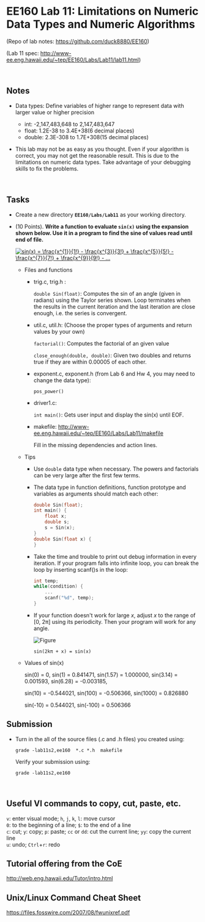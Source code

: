 # EE160 Lab 11: Limitations on Numeric Data Types and Numeric Algorithms 

(Repo of lab notes: <https://github.com/duck8880/EE160>)

(Lab 11 spec: http://www-ee.eng.hawaii.edu/~tep/EE160/Labs/Lab11/lab11.html)

​     

## Notes

- Data types: Define variables of higher range to represent data with larger value or higher precision

  - int: -2,147,483,648 to 2,147,483,647
  - float: 1.2E-38 to 3.4E+38(6 decimal places)
  - double: 2.3E-308 to 1.7E+308(15 decimal places)
- This lab may not be as easy as you thought. Even if your algorithm is correct, you may not get the reasonable result. This is due to the limitations on numeric data types. Take advantage of your debugging skills to fix the problems.


​     

## Tasks

- Create a new directory **`EE160/Labs/Lab11`** as your working directory.

- (10 Points). **Write a function to evaluate `sin(x)` using the expansion shown below. Use it in a program to find the sine of values read until end of file.**

    <a href="https://www.codecogs.com/eqnedit.php?latex=sin(x)&space;=&space;\frac{x^{1}}{1!}&space;-&space;\frac{x^{3}}{3!}&space;&plus;&space;\frac{x^{5}}{5!}&space;-&space;\frac{x^{7}}{7!}&space;&plus;&space;\frac{x^{9}}{9!}&space;-&space;..." target="_blank"><img src="https://latex.codecogs.com/gif.latex?sin(x)&space;=&space;\frac{x^{1}}{1!}&space;-&space;\frac{x^{3}}{3!}&space;&plus;&space;\frac{x^{5}}{5!}&space;-&space;\frac{x^{7}}{7!}&space;&plus;&space;\frac{x^{9}}{9!}&space;-&space;..." title="sin(x) = \frac{x^{1}}{1!} - \frac{x^{3}}{3!} + \frac{x^{5}}{5!} - \frac{x^{7}}{7!} + \frac{x^{9}}{9!} - ..." /></a>

    - Files and functions
      - trig.c, trig.h : 

        `double Sin(float)`: Computes the sin of an angle (given in radians) using the Taylor series shown. Loop terminates when the results in the current iteration and the last iteration are close enough, i.e. the series is convergent.

      - util.c, util.h: (Choose the proper types of arguments and return values by your own)

        `factorial()`: Computes the factorial of an given value

         `close_enough(double, double)`: Given two doubles and returns true if they are within 0.00005 of each other.

      - exponent.c, exponent.h (from Lab 6 and Hw 4, you may need to change the data type): 

        `pos_power()`

      - driver1.c: 

        `int main()`: Gets user input and display the sin(x) until EOF.

      - makefile: <http://www-ee.eng.hawaii.edu/~tep/EE160/Labs/Lab11/makefile>

        Fill in the missing dependencies and action lines.

    - Tips

      - Use `double` data type when necessary. The powers and factorials can be very large after the first few terms.

      - The data type in function definitions, function prototype and variables as arguments should match each other:

        ```c
        double Sin(float);
        int main() {
            float x;
            double s;
            s = Sin(x);
        }
        double Sin(float x) {
        }
        ```

      - Take the time and trouble to print out debug information in every iteration. If your program falls into infinite loop, you can break the loop by inserting scanf()s in the loop:

        ```c
        int temp;
        while(condition) {
            ...
            scanf("%d", temp);
        }
        ```

      - If your function doesn't work for large *x*, adjust *x* to the range of [0, 2π] using its periodicity. Then your program will work for any angle.

        ![Figure](https://mathbitsnotebook.com/Algebra2/TrigGraphs/unitcircle1N.jpg)

        `sin(2kπ + x) = sin(x)`

    - Values of sin(x)

      sin(0) = 0, sin(1) = 0.841471, sin(1.57) = 1.000000, sin(3.14) = 0.001593, sin(6.28) = -0.003185,

      sin(10) = -0.544021, sin(100) = -0.506366, sin(1000) = 0.826880

      sin(-10) = 0.544021,  sin(-100) = 0.506366



   

## Submission

- Turn in the all of the source files (.c and .h files) you created using:

  `grade -lab11s2,ee160  *.c *.h  makefile`  

  Verify your submission using:

  `grade -lab11s2,ee160`  


   ​

## Useful VI commands to copy, cut, paste, etc.

  `v`: enter visual mode;    `h`, `j`, `k`, `l`: move cursor  
  `0`: to the beginning of a line;    `$`: to the end of a line  
  `c`: cut;    `y`: copy;    `p`: paste;    `cc` or `dd`: cut the current line;    `yy`: copy the current line  
  `u`: undo;    `Ctrl`+`r`: redo
   ​

## Tutorial offering from the CoE

<http://web.eng.hawaii.edu/Tutor/intro.html>
   ​

## Unix/Linux Command Cheat Sheet

<https://files.fosswire.com/2007/08/fwunixref.pdf>
